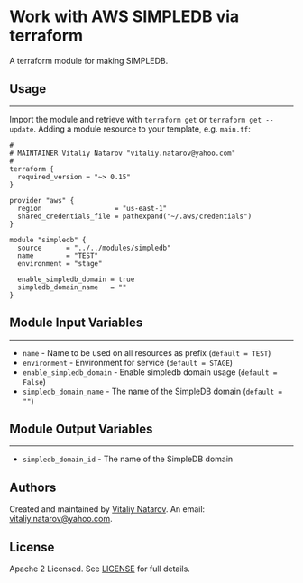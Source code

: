 # Work with AWS SIMPLEDB via terraform

A terraform module for making SIMPLEDB.


## Usage
----------------------
Import the module and retrieve with ```terraform get``` or ```terraform get --update```. Adding a module resource to your template, e.g. `main.tf`:

```
#
# MAINTAINER Vitaliy Natarov "vitaliy.natarov@yahoo.com"
#
terraform {
  required_version = "~> 0.15"
}

provider "aws" {
  region                  = "us-east-1"
  shared_credentials_file = pathexpand("~/.aws/credentials")
}

module "simpledb" {
  source      = "../../modules/simpledb"
  name        = "TEST"
  environment = "stage"

  enable_simpledb_domain = true
  simpledb_domain_name   = ""
}
```

## Module Input Variables
----------------------
- `name` - Name to be used on all resources as prefix (`default = TEST`)
- `environment` - Environment for service (`default = STAGE`)
- `enable_simpledb_domain` - Enable simpledb domain usage (`default = False`)
- `simpledb_domain_name` - The name of the SimpleDB domain (`default = ""`)

## Module Output Variables
----------------------
- `simpledb_domain_id` - The name of the SimpleDB domain


## Authors

Created and maintained by [Vitaliy Natarov](https://github.com/SebastianUA). An email: [vitaliy.natarov@yahoo.com](vitaliy.natarov@yahoo.com).

## License

Apache 2 Licensed. See [LICENSE](https://github.com/SebastianUA/terraform/blob/master/LICENSE) for full details.
